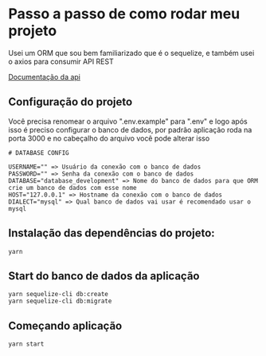 # Passo a passo de como rodar meu projeto

Usei um ORM que sou bem familiarizado que é o sequelize, e também usei o axios para consumir API REST

[Documentação da api](https://documenter.getpostman.com/view/24111994/2s8YK6N7Z9)

## Configuração do projeto

Você precisa renomear o arquivo ".env.example" para ".env" e logo após isso é preciso configurar o banco de dados, por padrão aplicação roda na porta 3000 e no cabeçalho do arquivo você pode alterar isso

```
# DATABASE CONFIG

USERNAME="" => Usuário da conexão com o banco de dados
PASSWORD="" => Senha da conexão com o banco de dados
DATABASE="database_development" => Nome do banco de dados para que ORM crie um banco de dados com esse nome
HOST="127.0.0.1" => Hostname da conexão com o banco de dados
DIALECT="mysql" => Qual banco de dados vai usar é recomendado usar o mysql
```

## Instalação das dependências do projeto:
```
yarn
```

## Start do banco de dados da aplicação
```
yarn sequelize-cli db:create
yarn sequelize-cli db:migrate
```

## Começando aplicação
```
yarn start
```


